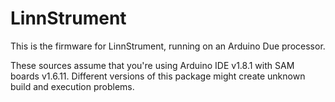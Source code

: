 LinnStrument
============

This is the firmware for LinnStrument, running on an Arduino Due processor.

These sources assume that you're using Arduino IDE v1.8.1 with SAM boards v1.6.11.
Different versions of this package might create unknown build and execution problems.